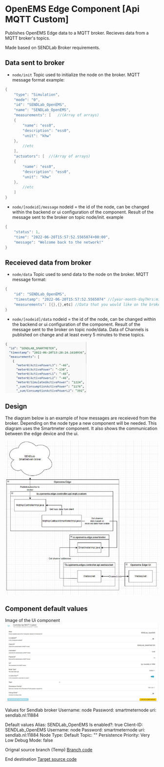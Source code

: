 # OpenEMS Edge Component [Api MQTT Custom]

Publishes OpenEMS Edge data to a MQTT broker.
Recieves data from a MQTT broker's topics.

Made based on SENDLab Broker requirements.

## Data sent to broker

* `node/init`
Topic used to initialize the node on the broker.
MQTT message format example:
```java
{
	"type": "Simulation",
	"mode": "0",
	"id": "SENDLab_OpenEMS",
	"name": "SENDLab_OpenEMS",
	"measurements": [	//(Array of arrays)
	{
		"name": "ess0",
		"description": "ess0",
		"unit": "khw" 
	},
		//etc
	],
	"actuators": [	//(Array of arrays)
	{
		"name": "ess0",
		"description": "ess0",
		"unit": "khw" 
	},
		//etc
	]
}
```

* `node/[nodeid]/message`
nodeid = the id of the node, can be changed within the backend or ui configuration of the component.
Result of the message sent to the broker on topic node/init.
example 
```java
{
	"status": 1,
	"time": "2022-06-20T15:57:52.5565074+00:00", 
	"message": "Welcome back to the network!"
}
```

## Receieved data from broker
* `node/data`
Topic used to send data to the node on the broker.
MQTT message format:
```java
{
	"id": "SENDLab_OpenEMS",
	"timestamp": "2022-06-20T15:57:52.5565074" //[year-month-dayTHrs:min:sec.milsec]  
	"measurements": [{},{},etc] //Data that you would like on the broker. example [{"value":"data"},{"value":"moredata"}]
}
```

* `node/[nodeid]/data`
nodeid = the id of the node, can be changed within the backend or ui configuration of the component.
Result of the message sent to the broker on topic node/data.
Data of Channels is published on change and at least every 5 minutes to these topics.

![alt text](./assets/mqtt.JPG)

## Design
The diagram below is an example of how messages are receieved from the broker. Depending on the node type a new component will be needed.
This diagram uses the Smartmeter component. It also shows the communication between the edge device and the ui.

![alt text](./assets/Communication%20overview%20with%20smartmeter%20as%20example.JPG)

## Component default values

Image of the Ui component
![alt text](./assets/Ui%20component.JPG)

Values for Sendlab broker
Username: node
Password: smartmeternode
uri: sendlab.nl:11884

Default values
Alias: SENDLab_OpenEMS
Is enabled?: true
Client-ID: SENDLab_OpenEMS
Username: node
Password: smartmeternode
uri: sendlab.nl:11884
Node Type: Default
Topic: ""
Persistence Priority: Very Low
Debug Mode: false

Orignal source branch (Temp)
[Branch code](https://github.com/AvansETI/SENDLAB/tree/OpeEms/feature/merge/OpenEMS/io.openems.edge.controller.api.mqtt.custom)

End destination
[Target source code](https://github.com/AvansETI/SENDLAB/tree/Development/OpenEMS/io.openems.edge.controller.api.mqtt.custom)